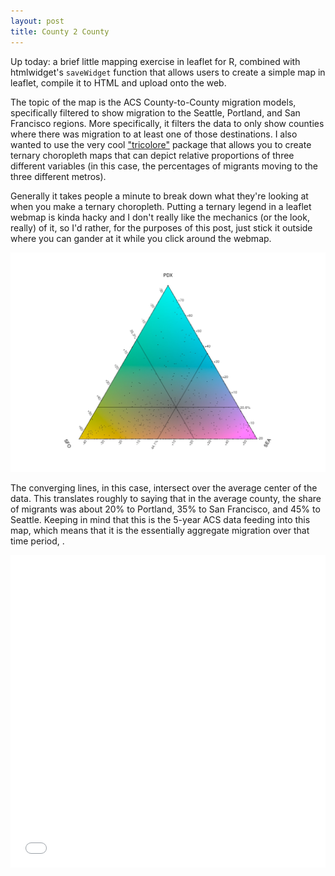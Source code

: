 ```yaml
---
layout: post
title: County 2 County
---
```


Up today: a brief little mapping exercise in leaflet for R, combined with htmlwidget's `saveWidget` function that allows users to create a simple map in leaflet, compile it to HTML and upload onto the web.

The topic of the map is the ACS County-to-County migration models, specifically filtered to show migration to the Seattle, Portland, and San Francisco regions. More specifically, it filters the data to only show counties where there was migration to at least one of those destinations. I also wanted to use the very cool ["tricolore"](https://github.com/jschoeley/tricolore) package that allows you to create ternary choropleth maps that can depict relative proportions of three different variables (in this case, the percentages of migrants moving to the three different metros).

Generally it takes people a minute to break down what they're looking at when you make a ternary choropleth. Putting a ternary legend in a leaflet webmap is kinda hacky and I don't really like the mechanics (or the look, really) of it, so I'd rather, for the purposes of this post, just stick it outside where you can gander at it while you click around the webmap.

![tern](../images/tern.jpeg)

The converging lines, in this case, intersect over the average center of the data. This translates roughly to saying that in the average county, the share of migrants was about 20% to Portland, 35% to San Francisco, and 45% to Seattle. Keeping in mind that this is the 5-year ACS data feeding into this map, which means that it is the essentially aggregate migration over that time period, . 

<iframe width="100%" height="500" src="../c2c_map.html" frameborder="0"></iframe>
                       
